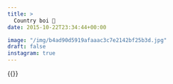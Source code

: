 ```yaml
---
title: >
  Country boi 🌿
date: 2015-10-22T23:34:44+00:00

image: "/img/b4ad90d5919afaaac3c7e2142bf25b3d.jpg"
draft: false
instagram: true
---
```


{{<photo src="/img/b4ad90d5919afaaac3c7e2142bf25b3d.jpg">}}
